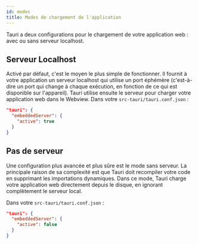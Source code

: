 ```yaml
---
id: modes
title: Modes de chargement de l'application
---
```


Tauri a deux configurations pour le chargement de votre application web : avec ou sans serveur localhost.

## Serveur Localhost

Activé par défaut, c'est le moyen le plus simple de fonctionner. Il fournit à votre application un serveur localhost qui utilise un port éphémère (c'est-à-dire un port qui change à chaque exécution, en fonction de ce qui est disponible sur l'appareil). Tauri utilise ensuite le serveur pour charger votre application web dans le Webview. Dans votre `src-tauri/tauri.conf.json` :

```json
"tauri": {
  "embeddedServer": {
    "active": true
  }
}
```

## Pas de serveur

Une configuration plus avancée et plus sûre est le mode sans serveur. La principale raison de sa complexité est que Tauri doit recompiler votre code en supprimant les importations dynamiques. Dans ce mode, Tauri charge votre application web directement depuis le disque, en ignorant complètement le serveur local.

Dans votre `src-tauri/tauri.conf.json` :

```json
"tauri": {
  "embeddedServer": {
    "active": false
  }
}
```
